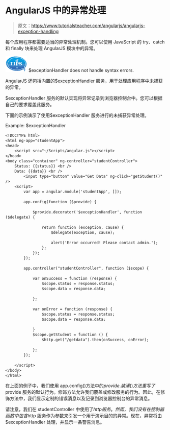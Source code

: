 # AngularJS 中的异常处理

> 原文：<https://www.tutorialsteacher.com/angularjs/angularjs-exception-handling>

每个应用程序都需要适当的异常处理机制。您可以使用 JavaScript 的 try、catch 和 finally 块来处理 AngularJS 模块中的异常。

![tip](img/751bca76a769f8ad315ebee3fdf7d98e.png)  $exceptionHandler does not handle syntax errors.

AngularJS 还包括内置的$exceptionHandler 服务，用于处理应用程序中未捕获的异常。

$exceptionHandler 服务的默认实现将异常记录到浏览器控制台中。您可以根据自己的要求覆盖此服务。

下面的示例演示了使用$exceptionHandler 服务进行的未捕获异常处理。

Example: $exceptionHandler

```
<!DOCTYPE html>
<html ng-app="studentApp">
<head>
    <script src="~/Scripts/angular.js"></script>
</head>
<body class="container" ng-controller="studentController">
    Status: {{status}} <br />
    Data: {{data}} <br />
        <input type="button" value="Get Data" ng-click="getStudent()" />
    <script>
        var app = angular.module('studentApp', []);

        app.config(function ($provide) {

            $provide.decorator('$exceptionHandler', function ($delegate) {

                return function (exception, cause) {
                    $delegate(exception, cause);

                    alert('Error occurred! Please contact admin.');
                };
            });
        });

        app.controller("studentController", function ($scope) {

            var onSuccess = function (response) {
                $scope.status = response.status;
                $scope.data = response.data;

            };

            var onError = function (response) {
                $scope.status = response.status;
                $scope.data = response.data;

            }
            $scope.getStudent = function () {
                $http.get("/getdata").then(onSuccess, onError);

            };
        });

    </script>
</body>
</html>
```

在上面的例子中，我们使用 app.config()方法中的$provide .装潢()方法重写了$provide 服务的默认行为。修饰方法允许我们覆盖或修改服务的行为。因此，在修饰方法中，我们显示定制的错误消息以及记录到浏览器控制台的异常消息。

请注意，我们在 studentController 中使用了$http 服务。然而，我们没有在控制器函数中包含$http 服务作为参数来引发一个用于演示目的的异常。现在，异常将由$exceptionHandler 处理，并显示一条警告消息。